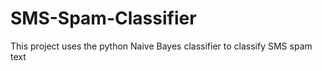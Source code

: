 # SMS-Spam-Classifier
This project uses the python Naive Bayes classifier to classify SMS spam text
